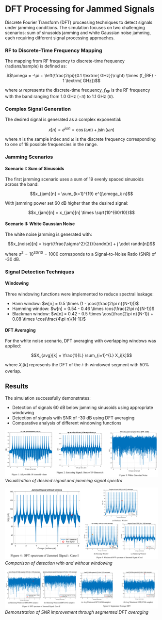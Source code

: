 # DFT Processing for Jammed Signals

Discrete Fourier Transform (DFT) processing techniques to detect signals under jamming conditions. 
The simulation focuses on two challenging scenarios: sum of sinusoids jamming and white Gaussian noise jamming, each requiring different signal processing approaches.

### RF to Discrete-Time Frequency Mapping

The mapping from RF frequency to discrete-time frequency (radians/sample) is defined as:

$$\omega = -\pi + \left(\frac{2\pi}{0.1 \textrm{ GHz}}\right) \times (f_{RF} - 1 \textrm{ GHz})$$

where $\omega$ represents the discrete-time frequency, $f_{RF}$ is the RF frequency with the band ranging from 1.0 GHz ($-\pi$) to 1.1 GHz ($\pi$).

### Complex Signal Generation

The desired signal is generated as a complex exponential:

$$x[n] = e^{j\omega n} = \cos(\omega n) + j\sin(\omega n)$$

where $n$ is the sample index and $\omega$ is the discrete frequency corresponding to one of 18 possible frequencies in the range.

### Jamming Scenarios

#### Scenario I: Sum of Sinusoids

The first jamming scenario uses a sum of 19 evenly spaced sinusoids across the band:

$$x_{jam}[n] = \sum_{k=1}^{19} e^{j\omega_k n}$$

With jamming power set 60 dB higher than the desired signal:

$$x_{jam}[n] = x_{jam}[n] \times \sqrt{10^{60/10}}$$

#### Scenario II: White Gaussian Noise

The white noise jamming is generated with:

$$x_{noise}[n] = \sqrt{\frac{\sigma^2}{2}}(randn[n] + j \cdot randn[n])$$

where $\sigma^2 = 10^{30/10} = 1000$ corresponds to a Signal-to-Noise Ratio (SNR) of -30 dB.

### Signal Detection Techniques

#### Windowing

Three windowing functions were implemented to reduce spectral leakage:
- Hann window: $w[n] = 0.5 \times (1 - \cos(\frac{2\pi n}{N-1}))$
- Hamming window: $w[n] = 0.54 - 0.46 \times \cos(\frac{2\pi n}{N-1})$
- Blackman window: $w[n] = 0.42 - 0.5 \times \cos(\frac{2\pi n}{N-1}) + 0.08 \times \cos(\frac{4\pi n}{N-1})$

#### DFT Averaging

For the white noise scenario, DFT averaging with overlapping windows was applied:

$$X_{avg}[k] = \frac{1}{L} \sum_{i=1}^{L} X_i[k]$$

where $X_i[k]$ represents the DFT of the $i$-th windowed segment with 50% overlap.

## Results

The simulation successfully demonstrates:
- Detection of signals 60 dB below jamming sinusoids using appropriate windowing
- Detection of signals with SNR of -30 dB using DFT averaging
- Comparative analysis of different windowing functions

![True and Jamming Signal Spectra](./figures/true_and_jam_sig.png)
*Visualization of desired signal and jamming signal spectra*

![Window Comparison](./figures/win_wo.png)
*Comparison of detection with and without windowing*

![DFT Averaging](./figures/seg_avg.png)
*Demonstration of SNR improvement through segmented DFT averaging*

